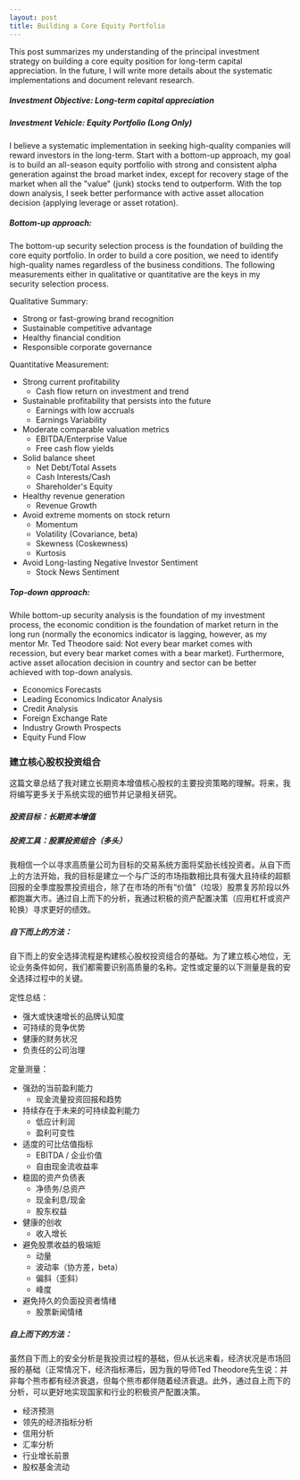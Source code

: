 ```yaml
---
layout: post
title: Building a Core Equity Portfolio
---
```


This post summarizes my understanding of the principal investment strategy on building a core equity position for long-term capital appreciation. In the future, I will write more details about the systematic implementations and document relevant research.

##### Investment Objective: Long-term capital appreciation
##### Investment Vehicle: Equity Portfolio (Long Only)

I believe a systematic implementation in seeking high-quality companies will reward investors in the long-term. Start with a bottom-up approach, my goal is to build an all-season equity portfolio with strong and consistent alpha generation against the broad market index, except for recovery stage of the market when all the "value" (junk) stocks tend to outperform. With the top down analysis, I seek better performance with active asset allocation decision (applying leverage or asset rotation).

##### Bottom-up approach:

The bottom-up security selection process is the foundation of building the core equity portfolio. In order to build a core position, we need to identify high-quality names regardless of the business conditions. The following measurements either in qualitative or quantitative are the keys in my security selection process.

Qualitative Summary:
- Strong or fast-growing brand recognition
- Sustainable competitive advantage
- Healthy financial condition
- Responsible corporate governance

Quantitative Measurement:
- Strong current profitability
  - Cash flow return on investment and trend
- Sustainable profitability that persists into the future
  - Earnings with low accruals
  - Earnings Variability
- Moderate comparable valuation metrics
  - EBITDA/Enterprise Value
  - Free cash flow yields
- Solid balance sheet
  - Net Debt/Total Assets
  - Cash Interests/Cash
  - Shareholder's Equity
- Healthy revenue generation
  - Revenue Growth
- Avoid extreme moments on stock return
  - Momentum
  - Volatility (Covariance, beta)
  - Skewness (Coskewness)
  - Kurtosis
- Avoid Long-lasting Negative Investor Sentiment
  - Stock News Sentiment

##### Top-down approach:

While bottom-up security analysis is the foundation of my investment process, the economic condition is the foundation of market return in the long run (normally the economics indicator is lagging, however, as my mentor Mr. Ted Theodore said: Not every bear market comes with recession, but every bear market comes with a bear market). Furthermore, active asset allocation decision in country and sector can be better achieved with top-down analysis.

- Economics Forecasts
- Leading Economics Indicator Analysis
- Credit Analysis
- Foreign Exchange Rate
- Industry Growth Prospects
- Equity Fund Flow

### 建立核心股权投资组合

这篇文章总结了我对建立长期资本增值核心股权的主要投资策略的理解。将来，我将编写更多关于系统实现的细节并记录相关研究。

##### 投资目标：长期资本增值
##### 投资工具：股票投资组合（多头）

我相信一个以寻求高质量公司为目标的交易系统方面将奖励长线投资者。从自下而上的方法开始，我的目标是建立一个与广泛的市场指数相比具有强大且持续的超额回报的全季度股票投资组合，除了在市场的所有“价值”（垃圾）股票复苏阶段以外都跑赢大市。通过自上而下的分析，我通过积极的资产配置决策（应用杠杆或资产轮换）寻求更好的绩效。

##### 自下而上的方法：

自下而上的安全选择流程是构建核心股权投资组合的基础。为了建立核心地位，无论业务条件如何，我们都需要识别高质量的名称。定性或定量的以下测量是我的安全选择过程中的关键。

定性总结：
- 强大或快速增长的品牌认知度
- 可持续的竞争优势
- 健康的财务状况
- 负责任的公司治理

定量测量：
- 强劲的当前盈利能力
  - 现金流量投资回报和趋势
- 持续存在于未来的可持续盈利能力
  - 低应计利润
  - 盈利可变性
- 适度的可比估值指标
  - EBITDA / 企业价值
  - 自由现金流收益率
- 稳固的资产负债表
  - 净债务/总资产
  - 现金利息/现金
  - 股东权益
- 健康的创收
  - 收入增长
- 避免股票收益的极端矩
  - 动量
  - 波动率（协方差，beta）
  - 偏斜（歪斜）
  - 峰度
- 避免持久的负面投资者情绪
  - 股票新闻情绪

##### 自上而下的方法：

虽然自下而上的安全分析是我投资过程的基础，但从长远来看，经济状况是市场回报的基础（正常情况下，经济指标滞后，因为我的导师Ted Theodore先生说：并非每个熊市都有经济衰退，但每个熊市都伴随着经济衰退。此外，通过自上而下的分析，可以更好地实现国家和行业的积极资产配置决策。

- 经济预测
- 领先的经济指标分析
- 信用分析
- 汇率分析
- 行业增长前景
- 股权基金流动

